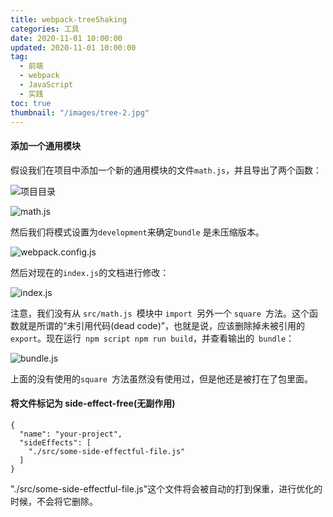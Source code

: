 ```yaml
---
title: webpack-treeShaking
categories: 工具
date: 2020-11-01 10:00:00
updated: 2020-11-01 10:00:00
tag:
  - 前端
  - webpack
  - JavaScript
  - 实践
toc: true
thumbnail: "/images/tree-2.jpg"
---
```

#### 添加一个通用模块
假设我们在项目中添加一个新的通用模块的文件`math.js`，并且导出了两个函数：
<!--more-->

![项目目录](https://upload-images.jianshu.io/upload_images/13681871-1442db7c994c0683.png?imageMogr2/auto-orient/strip%7CimageView2/2/w/1240)

![math.js](https://upload-images.jianshu.io/upload_images/13681871-07c08e91cdf18eaa.png?imageMogr2/auto-orient/strip%7CimageView2/2/w/1240)

然后我们将模式设置为`development`来确定`bundle` 是未压缩版本。

![webpack.config.js](https://upload-images.jianshu.io/upload_images/13681871-3b318e09d71f3ab6.png?imageMogr2/auto-orient/strip%7CimageView2/2/w/1240)

然后对现在的`index.js`的文档进行修改：

![index.js](https://upload-images.jianshu.io/upload_images/13681871-47fe9f15a89fbd82.png?imageMogr2/auto-orient/strip%7CimageView2/2/w/1240)

注意，我们没有从 `src/math.js `模块中 `import `另外一个 `square `方法。这个函数就是所谓的“未引用代码(dead code)”，也就是说，应该删除掉未被引用的` export`。现在运行` npm script npm run build`，并查看输出的` bundle`：

![bundle.js](https://upload-images.jianshu.io/upload_images/13681871-8a009d416410b926.png?imageMogr2/auto-orient/strip%7CimageView2/2/w/1240)

上面的没有使用的`square `方法虽然没有使用过，但是他还是被打在了包里面。

#### 将文件标记为 side-effect-free(无副作用)

```
{
  "name": "your-project",
  "sideEffects": [
    "./src/some-side-effectful-file.js"
  ]
}
```
 "./src/some-side-effectful-file.js"这个文件将会被自动的打到保重，进行优化的时候，不会将它删除。


